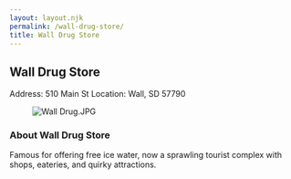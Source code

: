 ```yaml
---
layout: layout.njk
permalink: /wall-drug-store/
title: Wall Drug Store
---
```


<article class="attraction-detail container">
  <h2>Wall Drug Store</h2>
  <div class="attraction-meta">
    <span class="address">Address: 510 Main St</span>
    <span class="location">Location: Wall, SD 57790</span>
  </div>
  <figure class="attraction-image">
    <img src="https://upload.wikimedia.org/wikipedia/commons/4/4d/Wall_Drug.JPG?v=1743942693844" alt="Wall Drug.JPG" loading="lazy">
  </figure>
  <div class="attraction-description">
    <h3>About Wall Drug Store</h3>
    <p>Famous for offering free ice water, now a sprawling tourist complex with shops, eateries, and quirky attractions.</p>
  </div>
  
</article>